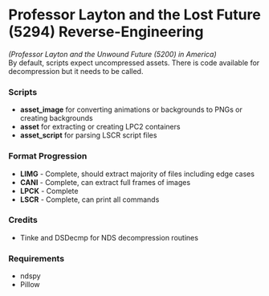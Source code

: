 # Professor Layton and the Lost Future (5294) Reverse-Engineering
<i>(Professor Layton and the Unwound Future (5200) in America)</i>
<br>By default, scripts expect uncompressed assets. There is code available for decompression but it needs to be called.

### Scripts
* <b>asset_image</b> for converting animations or backgrounds to PNGs or creating backgrounds
* <b>asset</b> for extracting or creating LPC2 containers
* <b>asset_script</b> for parsing LSCR script files

### Format Progression
* <b>LIMG</b> - Complete, should extract majority of files including edge cases
* <b>CANI</b> - Complete, can extract full frames of images
* <b>LPCK</b> - Complete
* <b>LSCR</b> - Complete, can print all commands

### Credits
* Tinke and DSDecmp for NDS decompression routines

### Requirements
* ndspy
* Pillow